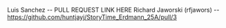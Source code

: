 Luis Sanchez -- PULL REQUEST LINK HERE
Richard Jaworski (rfjawors) -- https://github.com/huntjayj/StoryTime_Erdmann_25A/pull/3
